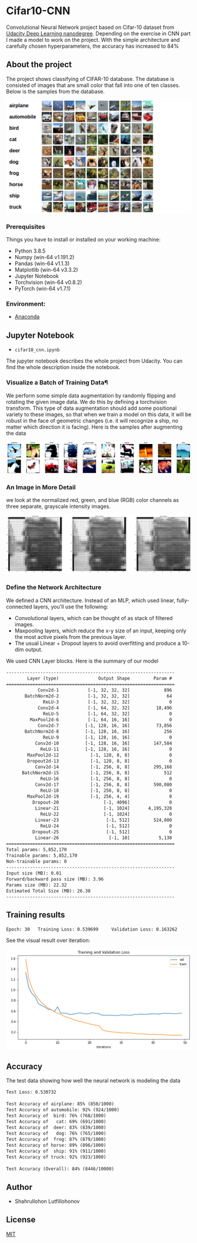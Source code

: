 # Cifar10-CNN

Convolutional Neural Network project based on Cifar-10 dataset from [Udacity Deep Learning nanodegree](https://www.udacity.com/course/deep-learning-nanodegree--nd101). 
Depending on the exercise in CNN part I made a model to work on the project. With the simple architecture and carefully chosen hyperparameters, the accuracy has increased to 84%

## About the project
The project shows classifying of CIFAR-10 database. The database is consisted of images that are small color that fall into one of ten classes. Below is the samples from the database.


<img src="https://github.com/Shahrullo/Cifar10-CNN/blob/main/notebook_ims/cifar_data.png">

### Prerequisites

Things you have to install or installed on your working machine:

* Python 3.8.5
* Numpy (win-64 v1.191.2)
* Pandas (win-64 v1.1.3)
* Matplotlib (win-64 v3.3.2)
* Jupyter Notebook
* Torchvision (win-64 v0.8.2)
* PyTorch (win-64 v1.7.1)

### Environment:

* [Anaconda](https://www.anaconda.com/)

## Jupyter Notebook

* `cifar10_cnn.ipynb`

The jupyter notebook describes the whole project from Udacity. You can find the whole description inside the notebook.

### Visualize a Batch of Training Data¶

We perform some simple data augmentation by randomly flipping and rotating the given image data. We do this by defining a torchvision transform.
This type of data augmentation should add some positional variety to these images, so that when we train a model on this data, it will be robust in the face of geometric changes (i.e. it will recognize a ship, no matter which direction it is facing).
Here is the samples after augmenting the data

<img src="https://github.com/Shahrullo/Cifar10-CNN/blob/main/notebook_ims/samples.PNG">

### An Image in More Detail

we look at the normalized red, green, and blue (RGB) color channels as three separate, grayscale intensity images.

<img src="https://github.com/Shahrullo/Cifar10-CNN/blob/main/notebook_ims/RGB.PNG">

### Define the Network Architecture

We defined a CNN architecture. Instead of an MLP, which used linear, fully-connected layers, you'll use the following:

* Convolutional layers, which can be thought of as stack of filtered images.
* Maxpooling layers, which reduce the x-y size of an input, keeping only the most active pixels from the previous layer.
* The usual Linear + Dropout layers to avoid overfitting and produce a 10-dim output.

We used CNN Layer blocks. Here is the summary of our model

```
----------------------------------------------------------------
        Layer (type)               Output Shape         Param #
================================================================
            Conv2d-1           [-1, 32, 32, 32]             896
       BatchNorm2d-2           [-1, 32, 32, 32]              64
              ReLU-3           [-1, 32, 32, 32]               0
            Conv2d-4           [-1, 64, 32, 32]          18,496
              ReLU-5           [-1, 64, 32, 32]               0
         MaxPool2d-6           [-1, 64, 16, 16]               0
            Conv2d-7          [-1, 128, 16, 16]          73,856
       BatchNorm2d-8          [-1, 128, 16, 16]             256
              ReLU-9          [-1, 128, 16, 16]               0
           Conv2d-10          [-1, 128, 16, 16]         147,584
             ReLU-11          [-1, 128, 16, 16]               0
        MaxPool2d-12            [-1, 128, 8, 8]               0
        Dropout2d-13            [-1, 128, 8, 8]               0
           Conv2d-14            [-1, 256, 8, 8]         295,168
      BatchNorm2d-15            [-1, 256, 8, 8]             512
             ReLU-16            [-1, 256, 8, 8]               0
           Conv2d-17            [-1, 256, 8, 8]         590,080
             ReLU-18            [-1, 256, 8, 8]               0
        MaxPool2d-19            [-1, 256, 4, 4]               0
          Dropout-20                 [-1, 4096]               0
           Linear-21                 [-1, 1024]       4,195,328
             ReLU-22                 [-1, 1024]               0
           Linear-23                  [-1, 512]         524,800
             ReLU-24                  [-1, 512]               0
          Dropout-25                  [-1, 512]               0
           Linear-26                   [-1, 10]           5,130
================================================================
Total params: 5,852,170
Trainable params: 5,852,170
Non-trainable params: 0
----------------------------------------------------------------
Input size (MB): 0.01
Forward/backward pass size (MB): 3.96
Params size (MB): 22.32
Estimated Total Size (MB): 26.30
----------------------------------------------------------------
```

## Training results

```
Epoch: 30 	Training Loss: 0.539699 	Validation Loss: 0.163262
```
See the visual result over iteration:

<img src="https://github.com/Shahrullo/Cifar10-CNN/blob/main/notebook_ims/vall-traingraph.PNG">

## Accuracy

The test data showing how well the neural network is modeling the data

```
Test Loss: 0.530732

Test Accuracy of airplane: 85% (850/1000)
Test Accuracy of automobile: 92% (924/1000)
Test Accuracy of  bird: 76% (768/1000)
Test Accuracy of   cat: 69% (691/1000)
Test Accuracy of  deer: 83% (839/1000)
Test Accuracy of   dog: 76% (765/1000)
Test Accuracy of  frog: 87% (879/1000)
Test Accuracy of horse: 89% (896/1000)
Test Accuracy of  ship: 91% (911/1000)
Test Accuracy of truck: 92% (923/1000)

Test Accuracy (Overall): 84% (8446/10000)
```

## Author 

* Shahrullohon Lutfillohonov


## License
[MIT](https://choosealicense.com/licenses/mit/)
